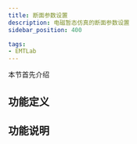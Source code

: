```yaml
---
title: 断面参数设置
description: 电磁暂态仿真的断面参数设置
sidebar_position: 400

tags: 
- EMTLab
---
```

本节首先介绍

## 功能定义


## 功能说明


